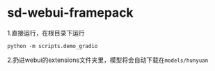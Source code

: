 # sd-webui-framepack
1.直接运行，在根目录下运行
```
python -m scripts.demo_gradio
```
2.扔进webui的extensions文件夹里，模型将会自动下载在`models/hunyuan`
